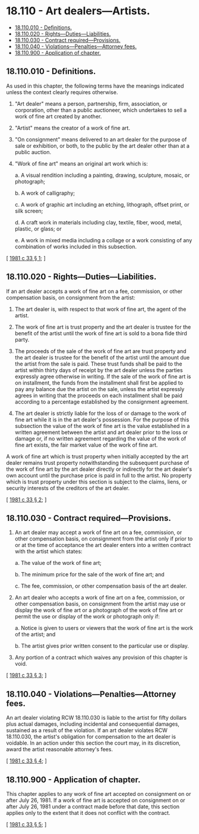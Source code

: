 # 18.110 - Art dealers—Artists.
* [18.110.010 - Definitions.](#18110010---definitions)
* [18.110.020 - Rights—Duties—Liabilities.](#18110020---rightsdutiesliabilities)
* [18.110.030 - Contract required—Provisions.](#18110030---contract-requiredprovisions)
* [18.110.040 - Violations—Penalties—Attorney fees.](#18110040---violationspenaltiesattorney-fees)
* [18.110.900 - Application of chapter.](#18110900---application-of-chapter)
## 18.110.010 - Definitions.
As used in this chapter, the following terms have the meanings indicated unless the context clearly requires otherwise.

1. "Art dealer" means a person, partnership, firm, association, or corporation, other than a public auctioneer, which undertakes to sell a work of fine art created by another.

2. "Artist" means the creator of a work of fine art.

3. "On consignment" means delivered to an art dealer for the purpose of sale or exhibition, or both, to the public by the art dealer other than at a public auction.

4. "Work of fine art" means an original art work which is:

   a. A visual rendition including a painting, drawing, sculpture, mosaic, or photograph;

   b. A work of calligraphy;

   c. A work of graphic art including an etching, lithograph, offset print, or silk screen;

   d. A craft work in materials including clay, textile, fiber, wood, metal, plastic, or glass; or

   e. A work in mixed media including a collage or a work consisting of any combination of works included in this subsection.

\[ [1981 c 33 § 1](http://leg.wa.gov/CodeReviser/documents/sessionlaw/1981c33.pdf?cite=1981%20c%2033%20§%201); \]

## 18.110.020 - Rights—Duties—Liabilities.
If an art dealer accepts a work of fine art on a fee, commission, or other compensation basis, on consignment from the artist:

1. The art dealer is, with respect to that work of fine art, the agent of the artist.

2. The work of fine art is trust property and the art dealer is trustee for the benefit of the artist until the work of fine art is sold to a bona fide third party.

3. The proceeds of the sale of the work of fine art are trust property and the art dealer is trustee for the benefit of the artist until the amount due the artist from the sale is paid. These trust funds shall be paid to the artist within thirty days of receipt by the art dealer unless the parties expressly agree otherwise in writing. If the sale of the work of fine art is on installment, the funds from the installment shall first be applied to pay any balance due the artist on the sale, unless the artist expressly agrees in writing that the proceeds on each installment shall be paid according to a percentage established by the consignment agreement.

4. The art dealer is strictly liable for the loss of or damage to the work of fine art while it is in the art dealer's possession. For the purpose of this subsection the value of the work of fine art is the value established in a written agreement between the artist and art dealer prior to the loss or damage or, if no written agreement regarding the value of the work of fine art exists, the fair market value of the work of fine art.

A work of fine art which is trust property when initially accepted by the art dealer remains trust property notwithstanding the subsequent purchase of the work of fine art by the art dealer directly or indirectly for the art dealer's own account until the purchase price is paid in full to the artist. No property which is trust property under this section is subject to the claims, liens, or security interests of the creditors of the art dealer.

\[ [1981 c 33 § 2](http://leg.wa.gov/CodeReviser/documents/sessionlaw/1981c33.pdf?cite=1981%20c%2033%20§%202); \]

## 18.110.030 - Contract required—Provisions.
1. An art dealer may accept a work of fine art on a fee, commission, or other compensation basis, on consignment from the artist only if prior to or at the time of acceptance the art dealer enters into a written contract with the artist which states:

   a. The value of the work of fine art;

   b. The minimum price for the sale of the work of fine art; and

   c. The fee, commission, or other compensation basis of the art dealer.

2. An art dealer who accepts a work of fine art on a fee, commission, or other compensation basis, on consignment from the artist may use or display the work of fine art or a photograph of the work of fine art or permit the use or display of the work or photograph only if:

   a. Notice is given to users or viewers that the work of fine art is the work of the artist; and

   b. The artist gives prior written consent to the particular use or display.

3. Any portion of a contract which waives any provision of this chapter is void.

\[ [1981 c 33 § 3](http://leg.wa.gov/CodeReviser/documents/sessionlaw/1981c33.pdf?cite=1981%20c%2033%20§%203); \]

## 18.110.040 - Violations—Penalties—Attorney fees.
An art dealer violating RCW 18.110.030 is liable to the artist for fifty dollars plus actual damages, including incidental and consequential damages, sustained as a result of the violation. If an art dealer violates RCW 18.110.030, the artist's obligation for compensation to the art dealer is voidable. In an action under this section the court may, in its discretion, award the artist reasonable attorney's fees.

\[ [1981 c 33 § 4](http://leg.wa.gov/CodeReviser/documents/sessionlaw/1981c33.pdf?cite=1981%20c%2033%20§%204); \]

## 18.110.900 - Application of chapter.
This chapter applies to any work of fine art accepted on consignment on or after July 26, 1981. If a work of fine art is accepted on consignment on or after July 26, 1981 under a contract made before that date, this section applies only to the extent that it does not conflict with the contract.

\[ [1981 c 33 § 5](http://leg.wa.gov/CodeReviser/documents/sessionlaw/1981c33.pdf?cite=1981%20c%2033%20§%205); \]

